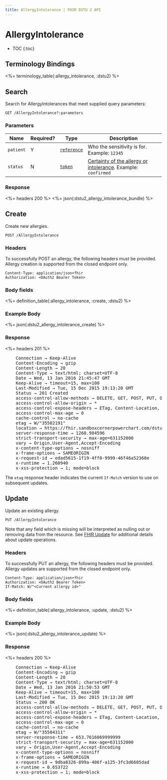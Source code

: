 ```yaml
---
title: AllergyIntolerance | FHIR DSTU 2 API
---
```


# AllergyIntolerance

* TOC
{:toc}

## Terminology Bindings

<%= terminology_table(:allergy_intolerance, :dstu2) %>

## Search

Search for AllergyIntolerances that meet supplied query parameters:

    GET /AllergyIntolerance?:parameters

### Parameters

 Name    | Required? | Type                                                           | Description
---------|-----------|----------------------------------------------------------------|---------------------------------------------
`patient`|     Y     |[`reference`](http://hl7.org/fhir/DSTU2/search.html#reference)| Who the sensitivity is for. Example: `12345`
`status` |     N     |[`token`](http://hl7.org/fhir/DSTU2/search.html#token)        | [Certainty of the allergy or intolerance](http://hl7.org/fhir/DSTU2/valueset-allergy-intolerance-status.html). Example: `confirmed`

### Response

<%= headers 200 %>
<%= json(:dstu2_allergy_intolerance_bundle) %>

## Create

Create new allergies.

    POST /AllergyIntolerance

### Headers

To successfully POST an allergy, the following headers must be provided. Allergy creation is supported from the closed endpoint only.

    Content-Type: application/json+fhir
    Authorization: <OAuth2 Bearer Token>

### Body fields

<%= definition_table(:allergy_intolerance, :create, :dstu2) %>

### Example Body

<%= json(:dstu2_allergy_intolerance_create) %>

### Response

<%= headers 201 %>
<pre class="terminal">
    Connection → Keep-Alive
    Content-Encoding → gzip
    Content-Length → 20
    Content-Type → text/html; charset=UTF-8
    Date → Wed, 13 Jan 2016 21:45:47 GMT
    Keep-Alive → timeout=15, max=100
    Last-Modified → Tue, 15 Dec 2015 19:13:20 GMT
    Status → 201 Created
    access-control-allow-methods → DELETE, GET, POST, PUT, OPTIONS, HEAD
    access-control-allow-origin → *
    access-control-expose-headers → ETag, Content-Location, Location, X-Request-Id, WWW-Authenticate, Date
    access-control-max-age → 0
    cache-control → no-cache
    etag → W/"35502191"
    location → https://fhir.sandboxcernerpowerchart.com/dstu2/9e2aaa6d-3811-4d84-b5f9-93ccf529eefa/AllergyIntolerance/35502191
    server-response-time → 1260.984596
    strict-transport-security → max-age=631152000
    vary → Origin,User-Agent,Accept-Encoding
    x-content-type-options → nosniff
    x-frame-options → SAMEORIGIN
    x-request-id → edad5615-1f19-4ff0-9999-46f46a52368e
    x-runtime → 1.260940
    x-xss-protection → 1; mode=block
</pre>

The `etag` response header indicates the current `If-Match` version to use on subsequent updates.

## Update

Update an existing allergy.

    PUT /AllergyIntolerance

Note that any field which is missing will be interpreted as nulling out or removing data from the resource. See [FHIR Update](http://hl7.org/fhir/DSTU2/http.html#update) for additional details about update operations.

### Headers

To successfully PUT an allergy, the following headers must be provided. Allergy updates are supported from the closed endpoint only.

    Content-Type: application/json+fhir
    Authorization: <OAuth2 Bearer Token>
    If-Match: W/"<Current allergy id>"

### Body fields

<%= definition_table(:allergy_intolerance, :update, :dstu2) %>

### Example Body

<%= json(:dstu2_allergy_intolerance_update) %>

### Response

<%= headers 200 %>
<pre class="terminal">
    Connection → Keep-Alive
    Content-Encoding → gzip
    Content-Length → 20
    Content-Type → text/html; charset=UTF-8
    Date → Wed, 13 Jan 2016 21:50:53 GMT
    Keep-Alive → timeout=15, max=100
    Last-Modified → Tue, 15 Dec 2015 19:13:20 GMT
    Status → 200 OK
    access-control-allow-methods → DELETE, GET, POST, PUT, OPTIONS, HEAD
    access-control-allow-origin → *
    access-control-expose-headers → ETag, Content-Location, Location, X-Request-Id, WWW-Authenticate, Date
    access-control-max-age → 0
    cache-control → no-cache
    etag → W/"35504311"
    server-response-time → 653.7616069999999
    strict-transport-security → max-age=631152000
    vary → Origin,User-Agent,Accept-Encoding
    x-content-type-options → nosniff
    x-frame-options → SAMEORIGIN
    x-request-id → 9dba8326-899a-406f-a125-3fc3d6605dad
    x-runtime → 0.653722
    x-xss-protection → 1; mode=block
</pre>